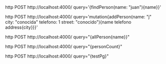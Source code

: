 http POST http://localhost:4000/ query='{findPerson(name: "juan"){name}}'

http POST http://localhost:4000/ query='mutation{addPerson(name: "j" city: "conocida" telefono: 1 street: "conocido"){name telefono address{city}}}'

http POST http://localhost:4000/ query="{allPerson{name}}"

http POST http://localhost:4000/ query="{personCount}"

http POST http://localhost:4000/ query="{testPg}"
